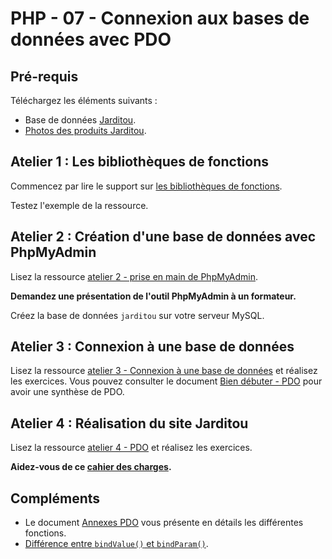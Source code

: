 # PHP - 07 - Connexion aux bases de données avec PDO

## Pré-requis

Téléchargez les éléments suivants :

* Base de données [Jarditou](jarditou/jarditou.sql).  
* [Photos des produits Jarditou](jarditou/jarditou_photos.zip).

## Atelier 1 : Les bibliothèques de fonctions

Commencez par lire le support sur [les bibliothèques de fonctions](PHP_07_PDO_Atelier_1_bibliotheque_de_fonctions.html). 

Testez l'exemple de la ressource.

## Atelier 2 : Création d'une base de données avec PhpMyAdmin

Lisez la ressource [atelier 2 - prise en main de PhpMyAdmin](PHP_07_PDO_Atelier_2_phpmyadmin.pdf). 

**Demandez une présentation de l'outil PhpMyAdmin à un formateur.**

Créez la base de données `jarditou` sur votre serveur MySQL. 

## Atelier 3 : Connexion à une base de données
 		
Lisez la ressource [atelier 3 - Connexion à une base de données](PHP_07_PDO_Atelier_3_connexion_mysql.html) et réalisez les exercices. Vous pouvez consulter le document [Bien débuter - PDO](PHP_07_PDO_Atelier_3_bien_debuter.html) pour avoir une synthèse de PDO.

## Atelier 4 : Réalisation du site Jarditou 		

Lisez la ressource [atelier 4 - PDO](PHP_07_PDO_Atelier_4.html) et réalisez les exercices.

**Aidez-vous de ce [cahier des charges](PHP_07_PDO_Atelier_4_Cahier_des_charges.html).**

## Compléments

* Le document [Annexes PDO](PHP_07_PDO_Annexes.pdf) vous présente en détails les différentes fonctions.
* [Différence entre `bindValue()` et `bindParam()`](https://www.julp.fr/blog/posts/19-quelle-est-la-difference-entre-les-methodes-pdostatement-execute-bindvalue-et-bindparam-pour-realiser-les-binds).